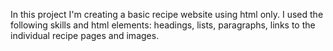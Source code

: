 In this project I'm creating a basic recipe website using html only.
I used the following skills and html elements:
headings, lists, paragraphs, links to the individual recipe pages and images.